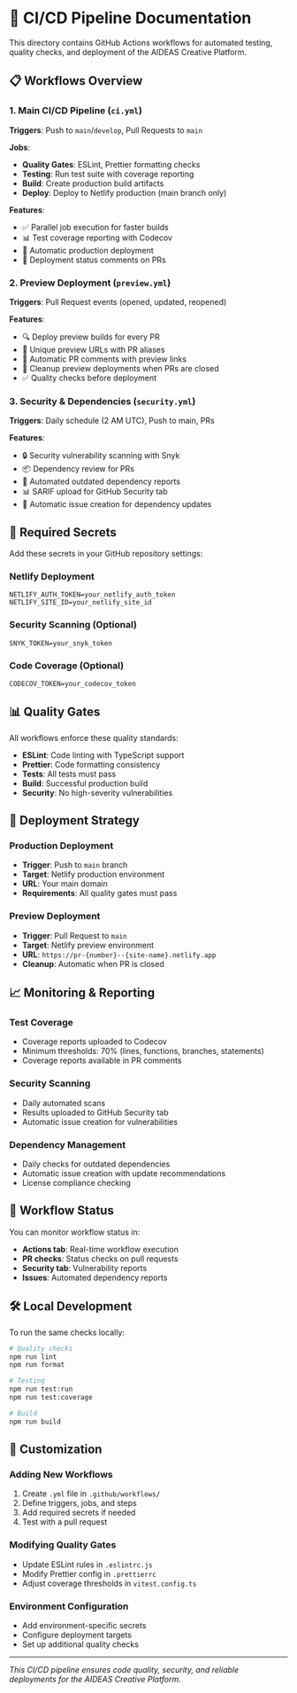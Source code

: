 # 🚀 CI/CD Pipeline Documentation

This directory contains GitHub Actions workflows for automated testing, quality checks, and deployment of the AIDEAS Creative Platform.

## 📋 Workflows Overview

### 1. Main CI/CD Pipeline (`ci.yml`)
**Triggers**: Push to `main`/`develop`, Pull Requests to `main`

**Jobs**:
- **Quality Gates**: ESLint, Prettier formatting checks
- **Testing**: Run test suite with coverage reporting
- **Build**: Create production build artifacts
- **Deploy**: Deploy to Netlify production (main branch only)

**Features**:
- ✅ Parallel job execution for faster builds
- 📊 Test coverage reporting with Codecov
- 🚀 Automatic production deployment
- 💬 Deployment status comments on PRs

### 2. Preview Deployment (`preview.yml`)
**Triggers**: Pull Request events (opened, updated, reopened)

**Features**:
- 🔍 Deploy preview builds for every PR
- 📍 Unique preview URLs with PR aliases
- 💬 Automatic PR comments with preview links
- 🧹 Cleanup preview deployments when PRs are closed
- ✅ Quality checks before deployment

### 3. Security & Dependencies (`security.yml`)
**Triggers**: Daily schedule (2 AM UTC), Push to main, PRs

**Features**:
- 🔒 Security vulnerability scanning with Snyk
- 📦 Dependency review for PRs
- 🔄 Automated outdated dependency reports
- 📊 SARIF upload for GitHub Security tab
- 🤖 Automatic issue creation for dependency updates

## 🔧 Required Secrets

Add these secrets in your GitHub repository settings:

### Netlify Deployment
```
NETLIFY_AUTH_TOKEN=your_netlify_auth_token
NETLIFY_SITE_ID=your_netlify_site_id
```

### Security Scanning (Optional)
```
SNYK_TOKEN=your_snyk_token
```

### Code Coverage (Optional)
```
CODECOV_TOKEN=your_codecov_token
```

## 📊 Quality Gates

All workflows enforce these quality standards:

- **ESLint**: Code linting with TypeScript support
- **Prettier**: Code formatting consistency
- **Tests**: All tests must pass
- **Build**: Successful production build
- **Security**: No high-severity vulnerabilities

## 🚀 Deployment Strategy

### Production Deployment
- **Trigger**: Push to `main` branch
- **Target**: Netlify production environment
- **URL**: Your main domain
- **Requirements**: All quality gates must pass

### Preview Deployment
- **Trigger**: Pull Request to `main`
- **Target**: Netlify preview environment
- **URL**: `https://pr-{number}--{site-name}.netlify.app`
- **Cleanup**: Automatic when PR is closed

## 📈 Monitoring & Reporting

### Test Coverage
- Coverage reports uploaded to Codecov
- Minimum thresholds: 70% (lines, functions, branches, statements)
- Coverage reports available in PR comments

### Security Scanning
- Daily automated scans
- Results uploaded to GitHub Security tab
- Automatic issue creation for vulnerabilities

### Dependency Management
- Daily checks for outdated dependencies
- Automatic issue creation with update recommendations
- License compliance checking

## 🔄 Workflow Status

You can monitor workflow status in:
- **Actions tab**: Real-time workflow execution
- **PR checks**: Status checks on pull requests
- **Security tab**: Vulnerability reports
- **Issues**: Automated dependency reports

## 🛠️ Local Development

To run the same checks locally:

```bash
# Quality checks
npm run lint
npm run format

# Testing
npm run test:run
npm run test:coverage

# Build
npm run build
```

## 📝 Customization

### Adding New Workflows
1. Create `.yml` file in `.github/workflows/`
2. Define triggers, jobs, and steps
3. Add required secrets if needed
4. Test with a pull request

### Modifying Quality Gates
- Update ESLint rules in `.eslintrc.js`
- Modify Prettier config in `.prettierrc`
- Adjust coverage thresholds in `vitest.config.ts`

### Environment Configuration
- Add environment-specific secrets
- Configure deployment targets
- Set up additional quality checks

---

*This CI/CD pipeline ensures code quality, security, and reliable deployments for the AIDEAS Creative Platform.*
